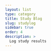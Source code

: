 ```yaml
---
layout: list
type: category
title: Study Blog
slug: studylog
sidebar: true
order: 4
description: >
  Log study results
---
```

